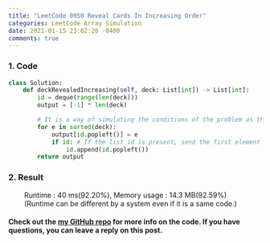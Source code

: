 ```yaml
---
title: "LeetCode 0950 Reveal Cards In Increasing Order"
categories: LeetCode Array Simulation
date: 2021-01-15 23:02:28 -0400
comments: true
---
```


### 1. Code
```python
class Solution:
    def deckRevealedIncreasing(self, deck: List[int]) -> List[int]:
        id = deque(range(len(deck)))
        output = [-1] * len(deck)

        # It is a way of simulating the conditions of the problem as they are.
        for e in sorted(deck):
            output[id.popleft()] = e
            if id: # If the list id is present, send the first element to the back.
                id.append(id.popleft())
        return output
```

### 2. Result
&nbsp;&nbsp;&nbsp;&nbsp;&nbsp;&nbsp;&nbsp;&nbsp;Runtime : 40 ms(92.20%), Memory usage : 14.3 MB(92.59%)  
&nbsp;&nbsp;&nbsp;&nbsp;&nbsp;&nbsp;&nbsp;&nbsp;(Runtime can be different by a system even if it is a same code.)

#### Check out the [my GitHub repo][hyuk-gh] for more info on the code. If you have questions, you can leave a reply on this post.
[hyuk-gh]: https://github.com/dlgur1994/StudyAlgorithms
